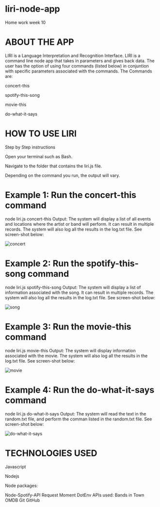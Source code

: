 # liri-node-app
Home work week 10

# ABOUT THE APP
LIRI is a Language Interpretation and Recognition Interface. LIRI is a command line node app that takes in parameters and gives back data. The user has the option of using four commands (listed below) in conjuntion with specific parameters associated with the commands. The Commands are:

concert-this

spotify-this-song

movie-this

do-what-it-says

# HOW TO USE LIRI

Step by Step instructions

Open your terminal such as Bash.

Navigate to the folder that contains the liri.js file.

Depending on the command you run, the output will vary.

# Example 1: Run the concert-this command

 node liri.js concert-this <name of artist or band>
Output: The system will display a list of all events and locations where the artist or band will perform. It can result in multiple records. The system will also log all the results in the log.txt file. See screen-shot below:
 
![concert](https://user-images.githubusercontent.com/52688618/66103628-3c73e380-e56b-11e9-9643-d59f4d5ef3bf.PNG)

# Example 2: Run the spotify-this-song command

 node liri.js spotify-this-song <name of song>
Output: The system will display a list of information associated with the song. It can result in multiple records. The system will also log all the results in the log.txt file. See screen-shot below:

![song](https://user-images.githubusercontent.com/52688618/66103708-72b16300-e56b-11e9-9773-fa2323dafaa5.PNG)

# Example 3: Run the movie-this command

 node liri.js movie-this <name of movie>
Output: The system will display information associated with the movie. The system will also log all the results in the log.txt file. See screen-shot below:
 
![movie](https://user-images.githubusercontent.com/52688618/66103774-95437c00-e56b-11e9-9374-d8898be6c336.PNG)

# Example 4: Run the do-what-it-says command

 node liri.js do-what-it-says
Output: The system will read the text in the random.txt file, and perform the comman listed in the random.txt file. See screen-shot below:

![do-what-it-says](https://user-images.githubusercontent.com/52688618/66103851-c15efd00-e56b-11e9-86cf-1986944762dd.PNG)

# TECHNOLOGIES USED
Javascript  

Nodejs  

Node packages:  

Node-Spotify-API
Request
Moment
DotEnv
APIs used:
Bands in Town
OMDB
Git
GitHub
